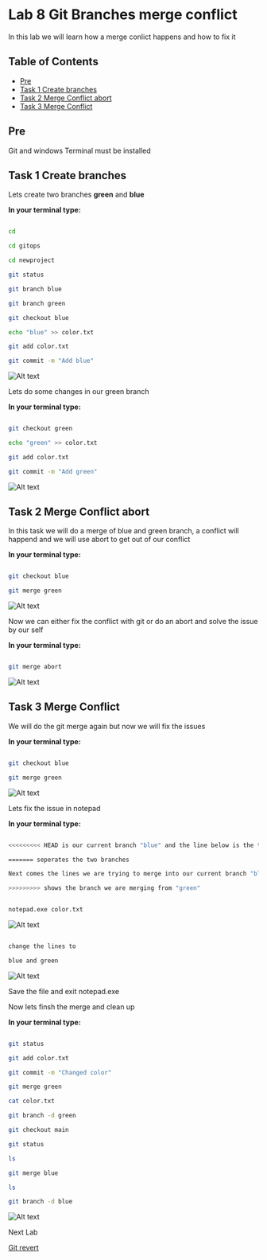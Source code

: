 # Lab 8 Git Branches merge conflict

In this lab we will learn how a merge conlict happens and how to fix it

## Table of Contents

- [Pre](#pre)
- [Task 1 Create branches](#task-1-create-branches)
- [Task 2 Merge Conflict abort](#task-2-merge-conflict-abort)
- [Task 3 Merge Conflict](#task-3-merge-conflict)

## Pre

Git and windows Terminal must be installed

## Task 1 Create branches

Lets create two branches __green__ and __blue__

__In your terminal type:__

```bash

cd

cd gitops

cd newproject

git status

git branch blue

git branch green

git checkout blue

echo "blue" >> color.txt

git add color.txt

git commit -m "Add blue"

```

![Alt text](pics/001_create_branches.png?raw=true "Create branches")

Lets do some changes in our green branch

__In your terminal type:__

```bash

git checkout green

echo "green" >> color.txt

git add color.txt

git commit -m "Add green"

```

![Alt text](pics/002_change_green_branch.png?raw=true "Create branches")

## Task 2 Merge Conflict abort

In this task we will do a merge of blue and green branch, a conflict will happend and we will use abort to get out of our conflict

__In your terminal type:__

```bash

git checkout blue

git merge green

```

![Alt text](pics/003_merge_conflict_abort.png?raw=true "Merge conflict abort")

Now we can either fix the conflict with git or do an abort and solve the issue by our self

__In your terminal type:__

```bash

git merge abort

```

![Alt text](pics/004_merge_conflict_abort.png?raw=true "Merge conflict abort")

## Task 3 Merge Conflict

We will do the git merge again but now we will fix the issues

__In your terminal type:__

```bash

git checkout blue

git merge green

```

![Alt text](pics/005_merge_conflict.png?raw=true "Merge conflict")

Lets fix the issue in notepad

__In your terminal type:__

```bash

<<<<<<<<< HEAD is our current branch "blue" and the line below is the text we entered

======= seperates the two branches

Next comes the lines we are trying to merge into our current branch "blue"

>>>>>>>>> shows the branch we are merging from "green"

```

```bash

notepad.exe color.txt

```

![Alt text](pics/006_merge_conflict_notepad.png?raw=true "Merge conflict in notepad")

```bash

change the lines to

blue and green

```

![Alt text](pics/007_merge_conflict_notepad_fixed.png?raw=true "Merge conflict in notepad fixed")

Save the file and exit notepad.exe

Now lets finsh the merge and clean up

__In your terminal type:__

```bash

git status

git add color.txt

git commit -m "Changed color"

git merge green

cat color.txt

git branch -d green

git checkout main

git status

ls

git merge blue

ls

git branch -d blue

```

![Alt text](pics/009_merge_conflict_finish2.png?raw=true "Merge conflict finish")

Next Lab

[Git revert](../lab09/lab9.md)
